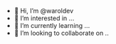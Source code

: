 - 👋 Hi, I’m @waroldev
- 👀 I’m interested in ...
- 🌱 I’m currently learning ...
- 💞️ I’m looking to collaborate on ..
